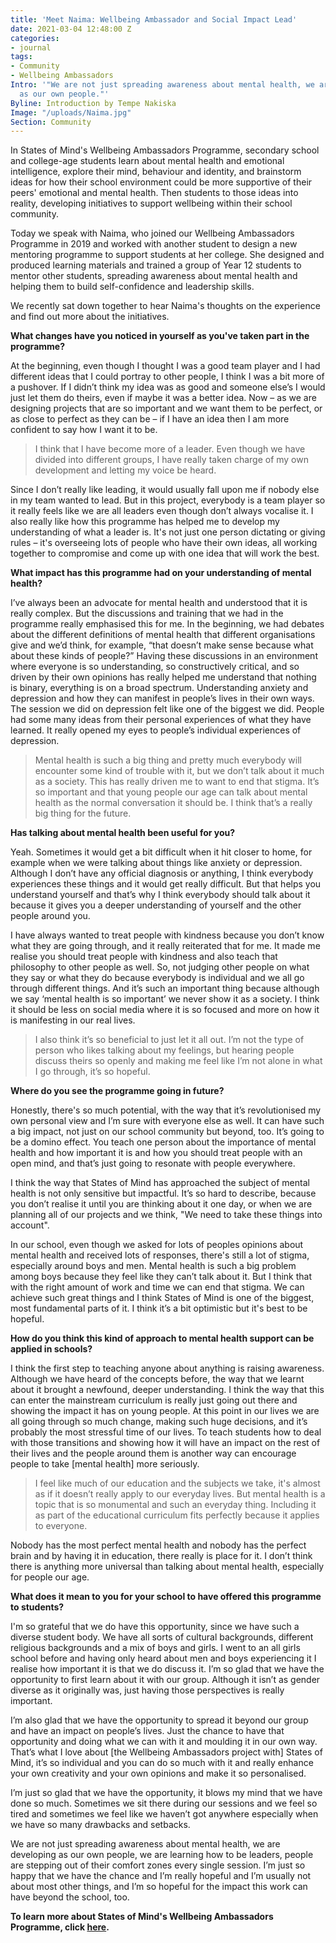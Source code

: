 ```yaml
---
title: 'Meet Naima: Wellbeing Ambassador and Social Impact Lead'
date: 2021-03-04 12:48:00 Z
categories:
- journal
tags:
- Community
- Wellbeing Ambassadors
Intro: '"We are not just spreading awareness about mental health, we are developing
  as our own people."'
Byline: Introduction by Tempe Nakiska
Image: "/uploads/Naima.jpg"
Section: Community
---
```


In States of Mind's Wellbeing Ambassadors Programme, secondary school and college-age students learn about mental health and emotional intelligence, explore their mind, behaviour and identity, and brainstorm ideas for how their school environment could be more supportive of their peers' emotional and mental health. Then students to those ideas into reality, developing initiatives to support wellbeing within their school community.

Today we speak with Naima, who joined our Wellbeing Ambassadors Programme in 2019 and worked with another student to design a new mentoring programme to support students at her college. She designed and produced learning materials and trained a group of Year 12 students to mentor other students, spreading awareness about mental health and helping them to build self-confidence and leadership skills. 

We recently sat down together to hear Naima's thoughts on the experience and find out more about the initiatives. 

**What changes have you noticed in yourself as you've taken part in the programme?**

At the beginning, even though I thought I was a good team player and I had different ideas that I could portray to other people, I think I was a bit more of a pushover. If I didn’t think my idea was as good and someone else’s I would just let them do theirs, even if maybe it was a better idea. Now – as we are designing projects that are so important and we want them to be perfect, or as close to perfect as they can be – if I have an idea then I am more confident to say how I want it to be. 

> I think that I have become more of a leader. Even though we have divided into different groups, I have really taken charge of my own development and letting my voice be heard. 

Since I don’t really like leading, it would usually fall upon me if nobody else in my team wanted to lead. But in this project, everybody is a team player so it really feels like we are all leaders even though don’t always vocalise it. I also really like how this programme has helped me to develop my understanding of what a leader is. It's not just one person dictating or giving rules – it's overseeing lots of people who have their own ideas, all working together to compromise and come up with one idea that will work the best. 

**What impact has this programme had on your understanding of mental health?**

I’ve always been an advocate for mental health and understood that it is really complex. But the discussions and training that we had in the programme really emphasised this for me. In the beginning, we had debates about the different definitions of mental health that different organisations give and we’d think, for example, “that doesn’t make sense because what about these kinds of people?” Having these discussions in an environment where everyone is so understanding, so constructively critical, and so driven by their own opinions has really helped me understand that nothing is binary, everything is on a broad spectrum. Understanding anxiety and depression and how they can manifest in people’s lives in their own ways. The session we did on depression felt like one of the biggest we did. People had some many ideas from their personal experiences of what they have learned. It really opened my eyes to people’s individual experiences of depression. 

> Mental health is such a big thing and pretty much everybody will encounter some kind of trouble with it, but we don’t talk about it much as a society. This has really driven me to want to end that stigma. It’s so important and that young people our age can talk about mental health as the normal conversation it should be. I think that’s a really big thing for the future. 

**Has talking about mental health been useful for you?**

Yeah. Sometimes it would get a bit difficult when it hit closer to home, for example when we were talking about things like anxiety or depression. Although I don’t have any official diagnosis or anything, I think everybody experiences these things and it would get really difficult. But that helps you understand yourself and that’s why I think everybody should talk about it because it gives you a deeper understanding of yourself and the other people around you. 

I have always wanted to treat people with kindness because you don’t know what they are going through, and it really reiterated that for me. It made me realise you should treat people with kindness and also teach that philosophy to other people as well. So, not judging other people on what they say or what they do because everybody is individual and we all go through different things. And it’s such an important thing because although we say ‘mental health is so important’ we never show it as a society. I think it should be less on social media where it is so focused and more on how it is manifesting in our real lives. 

> I also think it’s so beneficial to just let it all out. I’m not the type of person who likes talking about my feelings, but hearing people discuss theirs so openly and making me feel like I’m not alone in what I go through, it’s so hopeful.

**Where do you see the programme going in future?**

Honestly, there's so much potential, with the way that it’s revolutionised my own personal view and I’m sure with everyone else as well. It can have such a big impact, not just on our school community but beyond, too. It’s going to be a domino effect. You teach one person about the importance of mental health and how important it is and how you should treat people with an open mind, and that’s just going to resonate with people everywhere. 

I think the way that States of Mind has approached the subject of mental health is not only sensitive but impactful. It’s so hard to describe, because you don’t realise it until you are thinking about it one day, or when we are planning all of our projects and we think, "We need to take these things into account". 

In our school, even though we asked for lots of peoples opinions about mental health and received lots of responses, there's still a lot of stigma, especially around boys and men. Mental health is such a big problem among boys because they feel like they can’t talk about it. But I think that with the right amount of work and time we can end that stigma. We can achieve such great things and I think States of Mind is one of the biggest, most fundamental parts of it. I think it’s a bit optimistic but it's best to be hopeful. 

**How do you think this kind of approach to mental health support can be applied in schools?**

I think the first step to teaching anyone about anything is raising awareness. Although we have heard of the concepts before, the way that we learnt about it brought a newfound, deeper understanding. I think the way that this can enter the mainstream curriculum is really just going out there and showing the impact it has on young people. At this point in our lives we are all going through so much change, making such huge decisions, and it’s probably the most stressful time of our lives. To teach students how to deal with those transitions and showing how it will have an impact on the rest of their lives and the people around them is another way can encourage people to take [mental health] more seriously. 

> I feel like much of our education and the subjects we take, it's almost as if it doesn’t really apply to our everyday lives. But mental health is a topic that is so monumental and such an everyday thing. Including it as part of the educational curriculum fits perfectly because it applies to everyone. 

Nobody has the most perfect mental health and nobody has the perfect brain and by having it in education, there really is place for it. I don’t think there is anything more universal than talking about mental health, especially for people our age. 

**What does it mean to you for your school to have offered this programme to students?**  

I'm so grateful that we do have this opportunity, since we have such a diverse student body. We have all sorts of cultural backgrounds, different religious backgrounds and a mix of boys and girls. I went to an all girls school before and having only heard about men and boys experiencing it I realise how important it is that we do discuss it. I’m so glad that we have the opportunity to first learn about it with our group. Although it isn’t as gender diverse as it originally was, just having those perspectives is really important. 

I’m also glad that we have the opportunity to spread it beyond our group and have an impact on people’s lives. Just the chance to have that opportunity and doing what we can with it and moulding it in our own way. That’s what I love about [the Wellbeing Ambassadors project with] States of Mind, it’s so individual and you can do so much with it and really enhance your own creativity and your own opinions and make it so personalised. 

I’m just so glad that we have the opportunity, it blows my mind that we have done so much. Sometimes we sit there during our sessions and we feel so tired and sometimes we feel like we haven’t got anywhere especially when we have so many drawbacks and setbacks. 

We are not just spreading awareness about mental health, we are developing as our own people, we are learning how to be leaders, people are stepping out of their comfort zones every single session. I’m just so happy that we have the chance and I’m really hopeful and I’m usually not about most other things, and I’m so hopeful for the impact this work can have beyond the school, too.

**To learn more about States of Mind's Wellbeing Ambassadors Programme, click [here](https://www.statesofmind.org/what-we-do).** 